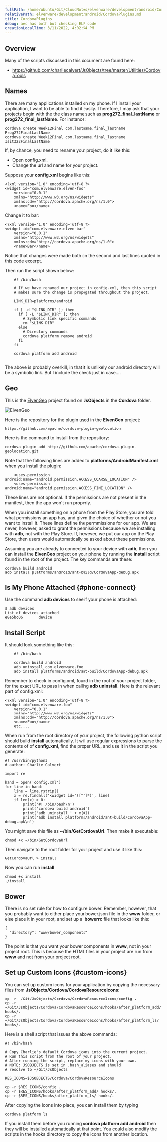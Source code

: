 ```yaml
---
fullPath: /home/ubuntu/Git/CloudNotes/elvenware/development/android/CordovaPlugins.md
relativePath: elvenware/development/android/CordovaPlugins.md
title: CordovaPlugins
debug: aec has both but checking ELF code
creationLocalTime: 3/11/2022, 4:02:54 PM
---
```


<!-- toc -->
<!-- tocstop -->

## Overview

Many of the scripts discussed in this document are found here:

- <https://github.com/charliecalvert/JsObjects/tree/master/Utilities/CordovaTools>

## Names

There are many applications installed on my phone. If I install your application,
I want to be able to find it easily. Therefore, I may ask that your projects begin 
with the the class name such as **prog272_final_lastName** or **prog272_final_lastName**. For instance:

    cordova create Week12Final com.lastname.final_lastname Prog272FinalLastName
    cordova create Week12Final com.lastname.final_lastname Isit322FinalLastName
    
If, by chance, you need to rename your project, do it like this:

- Open config.xml. 
- Change the url and name for your project. 

Suppose your **config.xml** begins like this:

```
<?xml version='1.0' encoding='utf-8'?>
<widget id="com.elvenware.elven-foo" 
    version="0.0.1" 
    xmlns="http://www.w3.org/ns/widgets" 
    xmlns:cdv="http://cordova.apache.org/ns/1.0">
    <name>Foo</name>
```

Change it to bar:

```
<?xml version='1.0' encoding='utf-8'?>
<widget id="com.elvenware.elven-bar" 
    version="0.0.1" 
    xmlns="http://www.w3.org/ns/widgets" 
    xmlns:cdv="http://cordova.apache.org/ns/1.0">
    <name>Bar</name>
```

Notice that changes were made both on the second and last lines quoted in this code excerpt.

Then run the script shown below:

```
    #! /bin/bash
    
    # If we have renamed our project in config.xml, then this script
    # makes sure the change is propogated throughout the project.
    
    LINK_DIR=platforms/android
    
    if [ -d "$LINK_DIR" ]; then 
      if [ -L "$LINK_DIR" ]; then
        # Symbolic link specific commands
        rm "$LINK_DIR"
      else
        # Directory commands    
        cordova platform remove android
      fi
    fi
    
    cordova platform add android
    
```

The above is probably overkill, in that it is unlikely our android directory
will be a symbolic link. But I include the check just in case....

## Geo

This is the [ElvenGeo][elfGeo] project found on **JsObjects** in the **Cordova** folder.

<img class="small" src="https://drive.google.com/uc?id=0B25UTAlOfPRGWkJVMXJvQWhjSDA" alt="ElvenGeo">

Here is the repository for the plugin used in the **ElvenGeo** project:

    https://github.com/apache/cordova-plugin-geolocation

Here is the command to install from the repository:

    cordova plugin add http://github.com/apache/cordova-plugin-geolocation.git

Note that the following lines are added to **platforms/AndroidManifest.xml** when you
install the plugin:


```
    <uses-permission android:name="android.permission.ACCESS_COARSE_LOCATION" />
    <uses-permission android:name="android.permission.ACCESS_FINE_LOCATION" />
```

These lines are not optional. If the permissions are not present in the manifest, then
the app won't run properly.

When you install something on a phone from the
Play Store, you are told what permissions an app has, and given the choice of
whether or not you want to install it. These lines define the permmissions
for our app. We are never, however, asked to grant the permissions because
we are installing with **adb**, not with the Play Store. If, however, we 
put our app on the Play Store, then users would automatically be asked about
these permissions. 

[elfGeo]:https://github.com/charliecalvert/JsObjects/tree/master/Cordova/ElvenGeo

Assuming you are already to connected to your device with **adb**, then you
can install the **ElvenGeo** project on your phone by running the **install**
script found in the root of the project. The key commands are these:

```
cordova build android
adb install platforms/android/ant-build/CordovaApp-debug.apk
```

## Is My Phone Attached {#phone-connect}

Use the command **adb devices** to see if your phone is attached:

```
$ adb devices
List of devices attached 
e8e5bc06	   device
```


## Install Script

It should look something like this:

```
    #! /bin/bash
    
    cordova build android
    adb uninstall com.elvenware.foo
    adb install platforms/android/ant-build/CordovaApp-debug.apk
```

Remember to check in config.xml, found in the root of your project folder,
for the exact URL to pass in when calling **adb uninstall**. Here is the
relevant part of config.xml:

```
<?xml version='1.0' encoding='utf-8'?>
<widget id="com.elvenware.foo" 
    version="0.0.1" 
    xmlns="http://www.w3.org/ns/widgets" 
    xmlns:cdv="http://cordova.apache.org/ns/1.0">
    <name>Foo</name>
    etc....
```

When run from the root directory of your project, the following 
python script should build **install** automatically. It will use
regular expressions to parse the contents of of **config.xml**, 
find the proper URL, and use it in the script you generate:

```
#! /usr/bin/python3
# author: Charlie Calvert

import re

hand = open('config.xml')
for line in hand:
    line = line.rstrip()
    x = re.findall('<widget id="([^"]*)', line)
    if len(x) > 0:
        print('#! /bin/bash\n')        
        print('cordova build android')
        print('adb uninstall ' + x[0])
        print('adb install platforms/android/ant-build/CordovaApp-debug.apk\n')

```

You might save this file as **~/bin/GetCordovaUrl**. Then make it executable:

    chmod +x ~/bin/GetCordovaUrl
    
Then navigate to the root folder for your project and use it like this:

    GetCordovaUrl > install    

Now you can run **install**

    chmod +x install
    ./install

## Bower

There is no set rule for how to configure bower. Remember, however,
that you probably want to either place your bower.json file in the
**www** folder, or else place it in your root, and set up a **.bowerrc**
file that looks like this:

```
{
  "directory": "www/bower_components"
}
```

The point is that you want your bower components in **www**, not in your
project root. This is because the HTML files in your project are run from
**www** and not from your project root.

## Set up Custom Icons {#custom-icons}

You can set up custom icons for your application by copying the necessary
files from **JsObjects/Cordova/CordovaResourceIcons**:

```
cp -r ~/Git/JsObjects/Cordova/CordovaResourceIcons/config .
cp -r ~/Git/JsObjects/Cordova/CordovaResourceIcons/hooks/after_platform_add/ hooks/.
cp -r ~/Git/JsObjects/Cordova/CordovaResourceIcons/hooks/after_platform_ls/ hooks/.
```
   
Here is a shell script that issues the above commands:

```
#! /bin/bash

# Copy Charlie's default Cordova icons into the current project.
# Run this script from the root of your project.
# After running the script, replace my icons with your own.
# NOTE: JSOBJECTS is set in .bash_aliases and should 
# resolve to ~/Git/JsObjects

RES_ICONS=$JSOBJECTS/Cordova/CordovaResourceIcons

cp -r $RES_ICONS/config .
cp -r $RES_ICONS/hooks/after_platform_add/ hooks/.
cp -r $RES_ICONS/hooks/after_platform_ls/ hooks/.
```    

After copying the icons into place, you can install them by typing

    cordova platform ls
    
If you install them before you running **cordova platform add android** then
they will be installed automatically at that point. You could also modify
the scripts in the hooks directory to copy the icons from another location.

